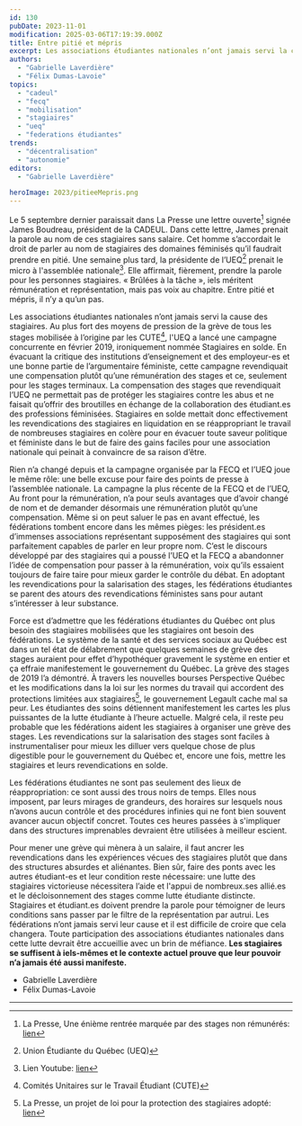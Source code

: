 ```yaml
---
id: 130
pubDate: 2023-11-01
modification: 2025-03-06T17:19:39.000Z
title: Entre pitié et mépris
excerpt: Les associations étudiantes nationales n’ont jamais servi la cause des stagiaires.
authors:
  - "Gabrielle Laverdière"
  - "Félix Dumas-Lavoie"
topics:
  - "cadeul"
  - "fecq"
  - "mobilisation"
  - "stagiaires"
  - "ueq"
  - "federations étudiantes"
trends:
  - "décentralisation"
  - "autonomie"
editors:
  - "Gabrielle Laverdière"

heroImage: 2023/pitieeMepris.png
---
```


Le 5 septembre dernier paraissait dans La Presse une lettre ouverte[^1] signée James Boudreau, président de la CADEUL. Dans cette lettre, James prenait la parole au nom de ces stagiaires sans salaire. Cet homme s’accordait le droit de parler au nom de stagiaires des domaines féminisés qu’il faudrait prendre en pitié. Une semaine plus tard, la présidente de l’UEQ[^2] prenait le micro à l'assemblée nationale[^3]. Elle affirmait, fièrement, prendre la parole pour les personnes stagiaires. « Brûlées à la tâche », iels méritent rémunération et représentation, mais pas voix au chapitre. Entre pitié et mépris, il n’y a qu’un pas.

Les associations étudiantes nationales n’ont jamais servi la cause des stagiaires. Au plus fort des moyens de pression de la grève de tous les stages mobilisée à l’origine par les CUTE[^4], l'UEQ a lancé une campagne concurrente en février 2019, ironiquement nommée Stagiaires en solde. En évacuant la critique des institutions d’enseignement et des employeur-es et une bonne partie de l’argumentaire féministe, cette campagne revendiquait une compensation plutôt qu’une rémunération des stages et ce, seulement pour les stages terminaux. La compensation des stages que revendiquait l’UEQ ne permettait pas de protéger les stagiaires contre les abus et ne faisait qu’offrir des broutilles en échange de la collaboration des étudiant.es des professions féminisées. Stagiaires en solde mettait donc effectivement les revendications des stagiaires en liquidation en se réappropriant le travail de nombreuses stagiaires en colère pour en évacuer toute saveur politique et féministe dans le but de faire des gains faciles pour une association nationale qui peinait à convaincre de sa raison d’être.

Rien n’a changé depuis et la campagne organisée par la FECQ et l’UEQ joue le même rôle: une belle excuse pour faire des points de presse à l’assemblée nationale. La campagne la plus récente de la FECQ et de l’UEQ, Au front pour la rémunération, n’a pour seuls avantages que d’avoir changé de nom et de demander désormais une rémunération plutôt qu’une compensation. Même si on peut saluer le pas en avant effectué, les fédérations tombent encore dans les mêmes pièges: les président.es d’immenses associations représentant supposément des stagiaires qui sont parfaitement capables de parler en leur propre nom. C’est le discours développé par des stagiaires qui a poussé l’UEQ et la FECQ a abandonner l’idée de compensation pour passer à la rémunération, voix qu’ils essaient toujours de faire taire pour mieux garder le contrôle du débat. En adoptant les revendications pour la salarisation des stages, les fédérations étudiantes se parent des atours des revendications féministes sans pour autant s’intéresser à leur substance.

Force est d’admettre que les fédérations étudiantes du Québec ont plus besoin des stagiaires mobilisées que les stagiaires ont besoin des fédérations. Le système de la santé et des services sociaux au Québec est dans un tel état de délabrement que quelques semaines de grève des stages auraient pour effet d’hypothéquer gravement le système en entier et ça effraie manifestement le gouvernement du Québec. La grève des stages de 2019 l’a démontré. À travers les nouvelles bourses Perspective Québec et les modifications dans la loi sur les normes du travail qui accordent des protections limitées aux stagiaires[^5], le gouvernement Legault cache mal sa peur. Les étudiantes des soins détiennent manifestement les cartes les plus puissantes de la lutte étudiante à l’heure actuelle. Malgré cela, il reste peu probable que les fédérations aident les stagiaires à organiser une grève des stages. Les revendications sur la salarisation des stages sont faciles à instrumentaliser pour mieux les dilluer vers quelque chose de plus digestible pour le gouvernement du Québec et, encore une fois, mettre les stagiaires et leurs revendications en solde.

Les fédérations étudiantes ne sont pas seulement des lieux de réappropriation: ce sont aussi des trous noirs de temps. Elles nous imposent, par leurs mirages de grandeurs, des horaires sur lesquels nous n’avons aucun contrôle et des procédures infinies qui ne font bien souvent avancer aucun objectif concret. Toutes ces heures passées à s'impliquer dans des structures imprenables devraient être utilisées à meilleur escient.

Pour mener une grève qui mènera à un salaire, il faut ancrer les revendications dans les expériences vécues des stagiaires plutôt que dans des structures absurdes et aliénantes. Bien sûr, faire des ponts avec les autres étudiant-es et leur condition reste nécessaire: une lutte des stagiaires victorieuse nécessitera l’aide et l'appui de nombreux.ses allié.es et le décloisonnement des stages comme lutte étudiante distincte. Stagiaires et étudiant.es doivent prendre la parole pour témoigner de leurs conditions sans passer par le filtre de la représentation par autrui. Les fédérations n’ont jamais servi leur cause et il est difficile de croire que cela changera. Toute participation des associations étudiantes nationales dans cette lutte devrait être accueillie avec un brin de méfiance. **Les stagiaires se suffisent à iels-mêmes et le contexte actuel prouve que leur pouvoir n’a jamais été aussi manifeste.**

- Gabrielle Laverdière
- Félix Dumas-Lavoie

---

[^1]: La Presse, Une énième rentrée marquée par des stages non rémunérés: [lien](https://www.lapresse.ca/debats/opinions/2023-09-05/cegeps-et-universites/une-enieme-rentree-marquee-par-des-stages-non-remuneres.php)

[^2]: Union Étudiante du Québec (UEQ)

[^3]: Lien Youtube: [lien](https://www.youtube.com/watch?v=jWAcRO16yVs)

[^4]: Comités Unitaires sur le Travail Étudiant (CUTE)

[^5]: La Presse, un projet de loi pour la protection des stagiaires adopté: [lien](https://www.lapresse.ca/actualites/education/2022-02-24/un-projet-de-loi-pour-la-protection-des-stagiaires-adopte.php)
